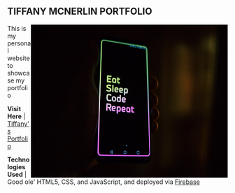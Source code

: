 ## TIFFANY MCNERLIN PORTFOLIO
<img align="right" height=350 width=450 src="/public/images/unsplash.jpg">
<p align="left">This is my personal website to showcase my portfolio</p>
<p align="left"><strong>Visit Here</strong> | <a href="https://portfolio-2af26.web.app/index.html">Tiffany's Portfolio</a></p>

<p align="left"><strong>Technologies Used</strong> | Good ole' HTML5, CSS, and JavaScript, and deployed via <a href="https://firebase.google.com/">Firebase</a></p>





  
